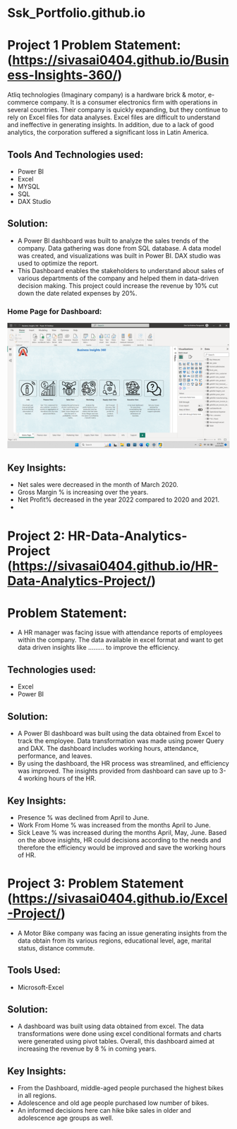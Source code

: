 # Ssk_Portfolio.github.io
# Project 1 Problem Statement:(https://sivasai0404.github.io/Business-Insights-360/)
Atliq technologies (Imaginary company) is a hardware brick & motor, e-commerce company. It is a consumer electronics firm with operations in several countries. Their company is quickly expanding, but they continue to rely on Excel files for data analyses. Excel files are difficult to understand and ineffective in generating insights. In addition, due to a lack of good analytics, the corporation suffered a significant loss in Latin America.

## Tools And Technologies used:
* Power BI
* Excel
* MYSQL
* SQL
* DAX Studio

## Solution:
* A Power BI dashboard was built to analyze the sales trends of the company. Data gathering was done from SQL database. A data model was created, and visualizations was built in Power BI. DAX studio was used to optimize the report.
* This Dashboard enables the stakeholders to understand about sales of various departments of the company and helped them in data-driven decision making. This project could increase the revenue by 10% cut down the date related expenses by 20%.
### Home Page for Dashboard:
![](https://github.com/SivaSai0404/SSK_Portfolio.github.io/blob/main/Screenshot%20(639).png)
## Key Insights:
* Net sales were decreased in the month of March 2020.
* Gross Margin % is increasing over the years.
* Net Profit% decreased in the year 2022 compared to 2020 and 2021.
* 
# Project 2: HR-Data-Analytics-Project (https://sivasai0404.github.io/HR-Data-Analytics-Project/)
# Problem Statement:
* A HR manager was facing issue with attendance reports of employees within the company. The data available in excel format and want to get data driven insights like ……… to improve the efficiency.
## Technologies used:
* Excel
* Power BI
## Solution:
* A Power BI dashboard was built using the data obtained from Excel to track the employee. Data transformation was made using power Query and DAX. The dashboard includes working hours, attendance, performance, and leaves. 
* By using the dashboard, the HR process was streamlined, and efficiency was improved. The insights provided from dashboard can save up to 3-4 working hours of the HR.  
## Key Insights:
* Presence % was declined from April to June.
* Work From Home % was increased from the months April to June.
* Sick Leave % was increased during the months April, May, June.
Based on the above insights, HR could decisions according to the needs and therefore the efficiency would be improved and save the working hours of HR.

# Project 3: Problem Statement (https://sivasai0404.github.io/Excel-Project/) 
* A Motor Bike company was facing an issue generating insights from the data obtain from its various regions, educational level, age, marital status, distance commute.
## Tools Used:
* Microsoft-Excel
## Solution:
* A dashboard was built using data obtained from excel. The data transformations were done using excel conditional formats and charts were generated using pivot tables. Overall, this dashboard aimed at increasing the revenue by 8 % in coming years.
## Key Insights:
* From the Dashboard, middle-aged people purchased the highest bikes in all regions.
* Adolescence and old age people purchased low number of bikes.
* An informed decisions here can hike bike sales in older and adolescence age groups as well. 

